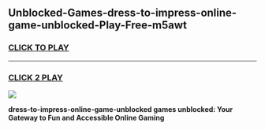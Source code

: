 
## Unblocked-Games-dress-to-impress-online-game-unblocked-Play-Free-m5awt
<h3>
<a href="https://premium76.site?title=dress-to-impress-online-game-unblocked&ref=09A">CLICK TO PLAY</a></h3>
<hr>

<h3>
<a href="https://premium76.site?title=dress-to-impress-online-game-unblocked&ref=09A">CLICK 2 PLAY</a>
  
</h3>

<a href="https://premium76.site?title=dress-to-impress-online-game-unblocked&ref=09A"><img src="https://clearcache.store/games.png"></a>


**dress-to-impress-online-game-unblocked games unblocked: Your Gateway to Fun and Accessible Online Gaming**
